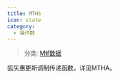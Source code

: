 ```yaml
---
title: MTHS
icon: state
category:
  - 操作数
---
```


> 分类: [Mtf数据](/hb/operands/131/883/  "Zemax 操作数 Mtf数据")

弧矢惠更斯调制传递函数，详见MTHA。